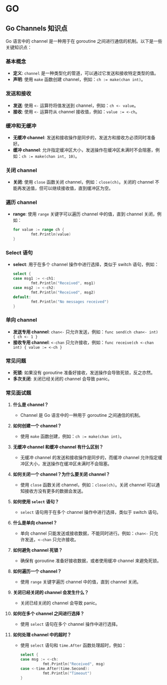 # GO

## Go Channels 知识点

<!-- notecardId: 1736472136422 -->

Go 语言中的 channel 是一种用于在 goroutine 之间进行通信的机制。以下是一些关键知识点：

### 基本概念

- **定义**: `channel` 是一种类型化的管道，可以通过它发送和接收特定类型的值。
- **声明**: 使用 `make` 函数创建 channel，例如：`ch := make(chan int)`。

### 发送和接收

- **发送**: 使用 `<-` 运算符将值发送到 channel，例如：`ch <- value`。
- **接收**: 使用 `<-` 运算符从 channel 接收值，例如：`value := <-ch`。

### 缓冲和无缓冲

- **无缓冲 channel**: 发送和接收操作是同步的，发送方和接收方必须同时准备好。
- **缓冲 channel**: 允许指定缓冲区大小，发送操作在缓冲区未满时不会阻塞，例如：`ch := make(chan int, 10)`。

### 关闭 channel

- **关闭**: 使用 `close` 函数关闭 channel，例如：`close(ch)`。关闭的 channel 不能再发送值，但可以继续接收值，直到缓冲区为空。

### 遍历 channel

- **range**: 使用 `range` 关键字可以遍历 channel 中的值，直到 channel 关闭，例如：

  ```go
  for value := range ch {
          fmt.Println(value)
  }
  ```

### Select 语句

- **select**: 用于在多个 channel 操作中进行选择，类似于 switch 语句，例如：

  ```go
  select {
  case msg1 := <-ch1:
          fmt.Println("Received", msg1)
  case msg2 := <-ch2:
          fmt.Println("Received", msg2)
  default:
          fmt.Println("No messages received")
  }
  ```

### 单向 channel

- **发送专用 channel**: `chan<-` 只允许发送，例如：`func send(ch chan<- int) { ch <- 1 }`
- **接收专用 channel**: `<-chan` 只允许接收，例如：`func receive(ch <-chan int) { value := <-ch }`

### 常见问题

- **死锁**: 如果没有 goroutine 准备好接收，发送操作会导致死锁，反之亦然。
- **多次关闭**: 关闭已经关闭的 channel 会导致 panic。

### 常见面试题

1. **什么是 channel？**

   - Channel 是 Go 语言中的一种用于 goroutine 之间通信的机制。

2. **如何创建一个 channel？**

   - 使用 `make` 函数创建，例如：`ch := make(chan int)`。

3. **无缓冲 channel 和缓冲 channel 有什么区别？**

   - 无缓冲 channel 的发送和接收操作是同步的，而缓冲 channel 允许指定缓冲区大小，发送操作在缓冲区未满时不会阻塞。

4. **如何关闭一个 channel？为什么要关闭 channel？**

   - 使用 `close` 函数关闭 channel，例如：`close(ch)`。关闭 channel 可以通知接收方没有更多的数据会发送。

5. **如何使用 `select` 语句？**

   - `select` 语句用于在多个 channel 操作中进行选择，类似于 switch 语句。

6. **什么是单向 channel？**

   - 单向 channel 只能发送或接收数据，不能同时进行。例如：`chan<-` 只允许发送，`<-chan` 只允许接收。

7. **如何避免 channel 死锁？**

   - 确保有 goroutine 准备好接收数据，或者使用缓冲 channel 来避免死锁。

8. **如何遍历一个 channel？**

   - 使用 `range` 关键字遍历 channel 中的值，直到 channel 关闭。

9. **关闭已经关闭的 channel 会发生什么？**

   - 关闭已经关闭的 channel 会导致 panic。

10. **如何在多个 channel 之间进行选择？**

    - 使用 `select` 语句在多个 channel 操作中进行选择。

11. **如何处理 channel 中的超时？**

    - 使用 `select` 语句和 `time.After` 函数处理超时，例如：

      ```go
      select {
      case msg := <-ch:
                fmt.Println("Received", msg)
      case <-time.After(time.Second):
                fmt.Println("Timeout")
      }
      ```
